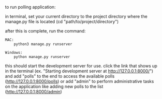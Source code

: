 to run polling application:

in terminal, set your current directory to the project directory where the manage.py file is located (cd "path/to/project/directory")

after this is complete, run the command:

    MAC:
        python3 manage.py runserver

    Windows:
        python manage.py runserver

this should start the development server for use. click the link that shows up in the terminal (ex. "Starting development server at http://127.0.0.1:8000/") and add "polls" to the end to access the available polls (http://127.0.0.1:8000/polls) or add "admin" to perform administrative tasks on the application like adding new polls to the list (http://127.0.0.1:8000/admin)

